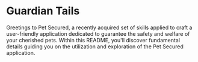 # Guardian Tails

Greetings to Pet Secured, a recently acquired set of skills applied to craft a user-friendly application dedicated to guarantee the safety and welfare of your cherished pets. Within this README, you'll discover fundamental details guiding you on the utilization and exploration of the Pet Secured application.






